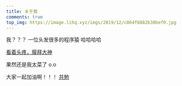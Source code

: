 ```yaml
---
title: 关于我
comments: true
top_img: https://image.lihq.xyz/imgs/2019/12/c864f6882b30bef0.jpg
---
```


我？？？
一位头发很多的程序猿
哈哈哈哈

[看着头疼，膜拜大神][1]

果然还是我太菜了 o.o

大家一起加油啊！！！ [共勉][2]


  [1]: https://www.processon.com/view/596700d6e4b043caf880b819
  [2]: https://blog.lihq.xyz/archives/reprint-about-the-technical-career-planning-of-php-programmers.html